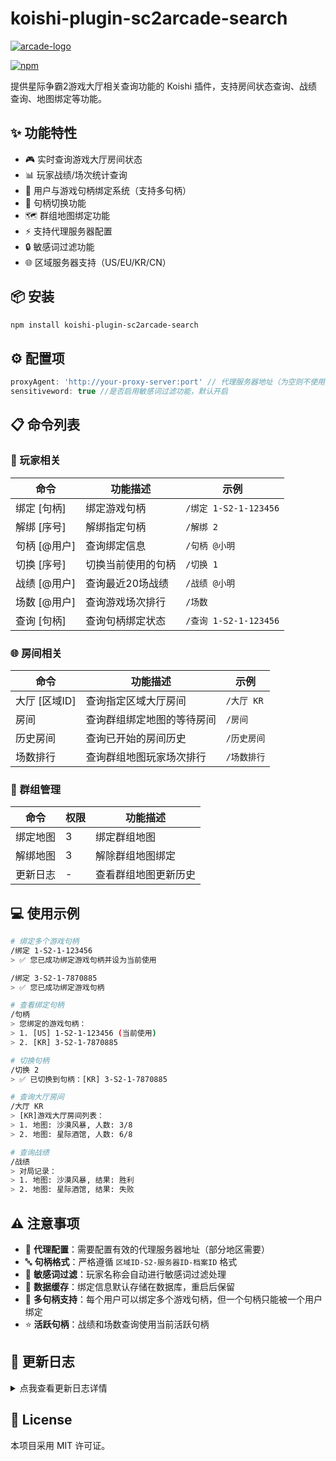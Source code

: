 # koishi-plugin-sc2arcade-search

<a href="https://sc2arcade.com">
  <img src="https://sc2arcade.com/img/arcade-logo.a514b842.png" alt="arcade-logo">
</a>

[![npm](https://img.shields.io/npm/v/koishi-plugin-sc2arcade-search?style=flat-square)](https://www.npmjs.com/package/koishi-plugin-sc2arcade-search)

提供星际争霸2游戏大厅相关查询功能的 Koishi 插件，支持房间状态查询、战绩查询、地图绑定等功能。

## ✨ 功能特性

- 🎮 实时查询游戏大厅房间状态
- 📊 玩家战绩/场次统计查询
- 🔗 用户与游戏句柄绑定系统（支持多句柄）
- 🔄 句柄切换功能
- 🗺️ 群组地图绑定功能
- ⚡ 支持代理服务器配置
- 🔒 敏感词过滤功能
- 🌐 区域服务器支持（US/EU/KR/CN）

## 📦 安装

```bash
npm install koishi-plugin-sc2arcade-search
```

## ⚙️ 配置项

```ts
proxyAgent: 'http://your-proxy-server:port' // 代理服务器地址（为空则不使用）
sensitiveword: true //是否启用敏感词过滤功能，默认开启
```

## 📋 命令列表

### 👤 玩家相关
| 命令                           | 功能描述                     | 示例                               |
|------------------------------|----------------------------|-----------------------------------|
| 绑定 [句柄]       | 绑定游戏句柄                  | `/绑定 1-S2-1-123456`             |
| 解绑 [序号]       | 解绑指定句柄                  | `/解绑 2`                         |
| 句柄 [@用户]      | 查询绑定信息                  | `/句柄 @小明`                     |
| 切换 [序号]       | 切换当前使用的句柄            | `/切换 1`                         |
| 战绩 [@用户]      | 查询最近20场战绩              | `/战绩 @小明`                     |
| 场数 [@用户]      | 查询游戏场次排行              | `/场数`                           |
| 查询 [句柄]       | 查询句柄绑定状态              | `/查询 1-S2-1-123456`             |

### 🌐 房间相关
| 命令                           | 功能描述                     | 示例                               |
|------------------------------|----------------------------|-----------------------------------|
| 大厅 [区域ID]     | 查询指定区域大厅房间           | `/大厅 KR`                        |
| 房间                | 查询群组绑定地图的等待房间      | `/房间`                           |
| 历史房间            | 查询已开始的房间历史           | `/历史房间`                       |
| 场数排行            | 查询群组地图玩家场次排行        | `/场数排行`                       |

### 👥 群组管理
| 命令                           | 权限 | 功能描述              |
|------------------------------|-----|---------------------|
| 绑定地图            | 3   | 绑定群组地图        |
| 解绑地图            | 3   | 解除群组地图绑定        |
| 更新日志            | -   | 查看群组地图更新历史        |

## 💻 使用示例

```bash
# 绑定多个游戏句柄
/绑定 1-S2-1-123456
> ✅ 您已成功绑定游戏句柄并设为当前使用

/绑定 3-S2-1-7870885
> ✅ 您已成功绑定游戏句柄

# 查看绑定句柄
/句柄
> 您绑定的游戏句柄：
> 1. [US] 1-S2-1-123456 (当前使用)
> 2. [KR] 3-S2-1-7870885

# 切换句柄
/切换 2
> ✅ 已切换到句柄：[KR] 3-S2-1-7870885

# 查询大厅房间
/大厅 KR
> [KR]游戏大厅房间列表：
> 1. 地图: 沙漠风暴, 人数: 3/8
> 2. 地图: 星际酒馆, 人数: 6/8

# 查询战绩
/战绩
> 对局记录：
> 1. 地图: 沙漠风暴, 结果: 胜利
> 2. 地图: 星际酒馆, 结果: 失败
```

## ⚠️ 注意事项

- 🔌 **代理配置**：需要配置有效的代理服务器地址（部分地区需要）
- 🔤 **句柄格式**：严格遵循 `区域ID-S2-服务器ID-档案ID` 格式
- 🚫 **敏感词过滤**：玩家名称会自动进行敏感词过滤处理
- 💾 **数据缓存**：绑定信息默认存储在数据库，重启后保留
- 🔄 **多句柄支持**：每个用户可以绑定多个游戏句柄，但一个句柄只能被一个用户绑定
- ⭐ **活跃句柄**：战绩和场数查询使用当前活跃句柄

## 📃 更新日志
<details>
<summary>点我查看更新日志详情</summary>

### ✨ 1.2.0
  - 新增多句柄绑定功能
  - 添加句柄切换功能
  - 优化句柄显示格式（添加区域标识）
  - 更新数据库结构支持多句柄

### ✨ 1.1.22
  - 使用新的敏感词检测API，提高检测率
  - 新增一个配置项

### ✨ 1.1.20
  - 优化数据库表

### ✨ 1.1.19
  - 添加了引用回复

### ✨ 1.1.16 & 1.1.17 & 1.1.18
  - 修改部分文字描述
  - 删除几处不合理的emoji表情

### ✨ 1.1.14 & 1.1.15
  - 修改部分文字描述

### ✨ 1.1.12 & 1.1.13
  - 优化了敏感词API检测
  - 添加了游戏大厅玩家名称缓存数据库

### ✨ 1.1.11
  - 删除几处不合理的emoji表情

### ✨ 1.1.8
  - 优化了[@用户]的代码逻辑

### ✨ 1.1.7
  - 修改了几处emoji表情

### ✨ 1.1.6
  - 更新readme.md
  - 优化代码

### ✨ 1.1.0
  - 上传正式版

</details>

## 📄 License

本项目采用 MIT 许可证。

